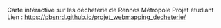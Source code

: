 Carte intéractive sur les décheterie de Rennes Métropole 
Projet étudiant 
Lien : https://pbsnrd.github.io/projet_webmapping_decheterie/

